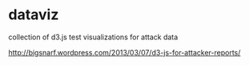 dataviz
=======

collection of d3.js test visualizations for attack data

http://bigsnarf.wordpress.com/2013/03/07/d3-js-for-attacker-reports/
